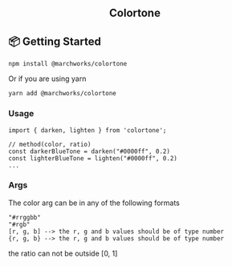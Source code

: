  <div align="center">
  <h2>Colortone</h2>
</div>

## 📦 Getting Started

```
npm install @marchworks/colortone
```
Or if you are using yarn
```
yarn add @marchworks/colortone
```

### Usage
```
import { darken, lighten } from 'colortone';

// method(color, ratio)
const darkerBlueTone = darken("#0000ff", 0.2)
const lighterBlueTone = lighten("#0000ff", 0.2)
...
```

### Args
The color arg can be in any of the following formats
```
"#rrggbb"
"#rgb"
[r, g, b] --> the r, g and b values should be of type number
{r, g, b} --> the r, g and b values should be of type number
```
the ratio can not be outside [0, 1]
